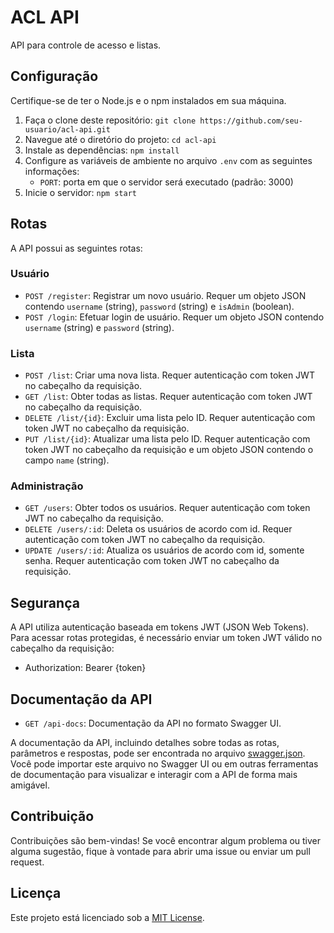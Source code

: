 # ACL API

API para controle de acesso e listas.

## Configuração

Certifique-se de ter o Node.js e o npm instalados em sua máquina.

1. Faça o clone deste repositório: `git clone https://github.com/seu-usuario/acl-api.git`
2. Navegue até o diretório do projeto: `cd acl-api`
3. Instale as dependências: `npm install`
4. Configure as variáveis de ambiente no arquivo `.env` com as seguintes informações:
   - `PORT`: porta em que o servidor será executado (padrão: 3000)
5. Inicie o servidor: `npm start`

## Rotas

A API possui as seguintes rotas:

### Usuário

- `POST /register`: Registrar um novo usuário. Requer um objeto JSON contendo `username` (string), `password` (string) e `isAdmin` (boolean).
- `POST /login`: Efetuar login de usuário. Requer um objeto JSON contendo `username` (string) e `password` (string).

### Lista

- `POST /list`: Criar uma nova lista. Requer autenticação com token JWT no cabeçalho da requisição.
- `GET /list`: Obter todas as listas. Requer autenticação com token JWT no cabeçalho da requisição.
- `DELETE /list/{id}`: Excluir uma lista pelo ID. Requer autenticação com token JWT no cabeçalho da requisição.
- `PUT /list/{id}`: Atualizar uma lista pelo ID. Requer autenticação com token JWT no cabeçalho da requisição e um objeto JSON contendo o campo `name` (string).

### Administração

- `GET /users`: Obter todos os usuários. Requer autenticação com token JWT no cabeçalho da requisição.
- `DELETE /users/:id`: Deleta os usuários de acordo com id. Requer autenticação com token JWT no cabeçalho da requisição.
- `UPDATE /users/:id`: Atualiza os usuários de acordo com id, somente senha. Requer autenticação com token JWT no cabeçalho da requisição.

## Segurança

A API utiliza autenticação baseada em tokens JWT (JSON Web Tokens). Para acessar rotas protegidas, é necessário enviar um token JWT válido no cabeçalho da requisição:

- Authorization: Bearer {token}

## Documentação da API

- `GET /api-docs`: Documentação da API no formato Swagger UI.

A documentação da API, incluindo detalhes sobre todas as rotas, parâmetros e respostas, pode ser encontrada no arquivo [swagger.json](./swagger.json). Você pode importar este arquivo no Swagger UI ou em outras ferramentas de documentação para visualizar e interagir com a API de forma mais amigável.

## Contribuição

Contribuições são bem-vindas! Se você encontrar algum problema ou tiver alguma sugestão, fique à vontade para abrir uma issue ou enviar um pull request.

## Licença

Este projeto está licenciado sob a [MIT License](LICENSE).
